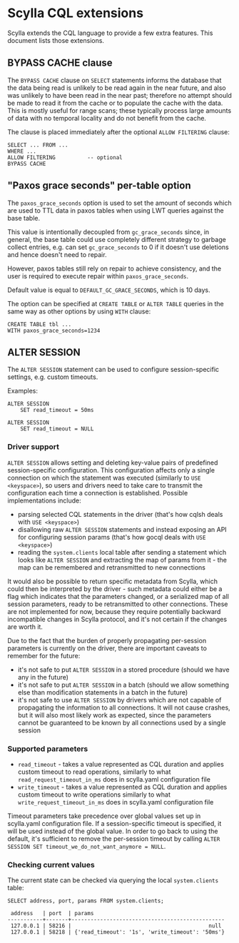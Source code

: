 # Scylla CQL extensions

Scylla extends the CQL language to provide a few extra features. This document
lists those extensions.

## BYPASS CACHE clause

The `BYPASS CACHE` clause on `SELECT` statements informs the database that the data
being read is unlikely to be read again in the near future, and also
was unlikely to have been read in the near past; therefore no attempt
should be made to read it from the cache or to populate the cache with
the data. This is mostly useful for range scans; these typically
process large amounts of data with no temporal locality and do not
benefit from the cache.

The clause is placed immediately after the optional `ALLOW FILTERING`
clause:

    SELECT ... FROM ...
    WHERE ...
    ALLOW FILTERING          -- optional
    BYPASS CACHE

## "Paxos grace seconds" per-table option

The `paxos_grace_seconds` option is used to set the amount of seconds which
are used to TTL data in paxos tables when using LWT queries against the base
table.

This value is intentionally decoupled from `gc_grace_seconds` since,
in general, the base table could use completely different strategy to garbage
collect entries, e.g. can set `gc_grace_seconds` to 0 if it doesn't use
deletions and hence doesn't need to repair.

However, paxos tables still rely on repair to achieve consistency, and
the user is required to execute repair within `paxos_grace_seconds`.

Default value is equal to `DEFAULT_GC_GRACE_SECONDS`, which is 10 days.

The option can be specified at `CREATE TABLE` or `ALTER TABLE` queries in the same
way as other options by using `WITH` clause:

    CREATE TABLE tbl ...
    WITH paxos_grace_seconds=1234

## ALTER SESSION

The `ALTER SESSION` statement can be used to configure session-specific settings,
e.g. custom timeouts.

Examples:
```cql
ALTER SESSION
	SET read_timeout = 50ms
```
```cql
ALTER SESSION
	SET read_timeout = NULL
```

### Driver support
`ALTER SESSION` allows setting and deleting key-value pairs of predefined
session-specific configuration. This configuration affects only a single
connection on which the statement was executed (similarly to `USE <keyspace>`),
so users and drivers need to take care to transmit the configuration each time
a connection is established.
Possible implementations include:
 - parsing selected CQL statements in the driver (that's how cqlsh deals with `USE <keyspace>`)
 - disallowing raw `ALTER SESSION` statements and instead exposing an API for configuring
   session params (that's how gocql deals with `USE <keyspace>`)
 - reading the `system.clients` local table after sending a statement which looks like `ALTER SESSION`
   and extracting the map of params from it - the map can be remembered and retransmitted to new connections

It would also be possible to return specific metadata from Scylla, which could then be interpreted
by the driver - such metadata could either be a flag which indicates that the parameters changed,
or a serialized map of all session parameters, ready to be retransmitted to other connections.
These are not implemented for now, because they require potentially backward incompatible changes
in Scylla protocol, and it's not certain if the changes are worth it.

Due to the fact that the burden of properly propagating per-session parameters is currently on the driver,
there are important caveats to remember for the future:
 - it's not safe to put `ALTER SESSION` in a stored procedure (should we have any in the future)
 - it's not safe to put `ALTER SESSION` in a batch (should we allow something else than modification statements in a batch in the future)
 - it's not safe to use `ALTER SESSION` by drivers which are not capable of propagating the information
   to all connections. It will not cause crashes, but it will also most likely work as expected, since the parameters
   cannot be guaranteed to be known by all connections used by a single session

### Supported parameters
 * `read_timeout` - takes a value represented as CQL duration and applies custom timeout to read operations,
    similarly to what `read_request_timeout_in_ms` does in scylla.yaml configuration file
 * `write_timeout` - takes a value represented as CQL duration and applies custom timeout to write operations
    similarly to what `write_request_timeout_in_ms` does in scylla.yaml configuration file

Timeout parameters take precedence over global values set up in scylla.yaml configuration file.
If a session-specific timeout is specified, it will be used instead of the global value.
In order to go back to using the default, it's sufficient to remove the per-session timeout
by calling `ALTER SESSION SET timeout_we_do_not_want_anymore = NULL`.

### Checking current values

The current state can be checked via querying the local `system.clients` table:
```cql
SELECT address, port, params FROM system.clients;

 address   | port  | params
-----------+-------+------------------------------------------------
 127.0.0.1 | 58216 |                                           null
 127.0.0.1 | 58218 | {'read_timeout': '1s', 'write_timeout': '50ms'}

```

